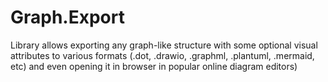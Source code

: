 # Graph.Export
Library allows exporting any graph-like structure with some optional visual attributes to various formats (.dot, .drawio, .graphml, .plantuml, .mermaid, etc) and even opening it in browser in popular online diagram editors)
